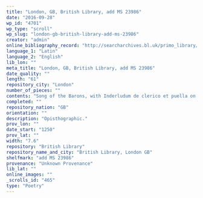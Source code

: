 ```yaml
---
title: "London, GB, British Library, add MS 23986"
date: "2016-09-28"
wp_id: "4701"
wp_type: "scroll"
wp_slug: "london-gb-british-library-add-ms-23986"
creator: "admin"
online_bibliography_record: "http://searcharchives.bl.uk/primo_library/libweb/action/display.do?tabs=detailsTab&ct=display&fn=search&doc=IAMS032-002097619&indx=1&recIds=IAMS032-002097619&recIdxs=0&elementId=0&renderMode=poppedOut&displayMode=full&frbrVersion=&dscnt=1&frbg=&scp.scps=scope%3A%28BL%29&tab=local&dstmp=1404159015304&srt=rank&mode=Basic&dum=true&vl(freeText0)=add+MS+23986&vid=IAMS_VU2"
language_1: "Latin"
language_2: "English"
lib_lon: ""
meta_title: "London, GB, British Library, add MS 23986"
date_quality: ""
length: "61"
repository_city: "London"
number_of_pieces: ""
contents: "Song of the Barons, with Inderludum de clerico et puella on dorse."
completed: ""
repository_nation: "GB"
orientation: ""
description: "Opisthographic."
prov_lon: ""
date_start: "1250"
prov_lat: ""
width: "7.6"
repository: "British Library"
repository_name_and_city: "British Library, London GB"
shelfmark: "add MS 23986"
provenance: "Unknown Provenance"
lib_lat: ""
online_images: ""
_scrolls_id: "465"
type: "Poetry"
---
```




